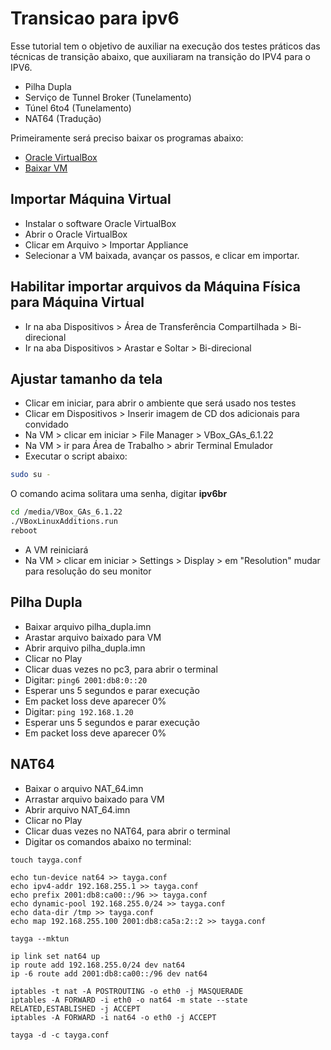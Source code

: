# Transicao para ipv6
Esse tutorial tem o objetivo de auxiliar na execução dos testes práticos das técnicas de transição abaixo, que auxiliaram na transição do IPV4 para o IPV6.
- Pilha Dupla
- Serviço de Tunnel Broker (Tunelamento)
- Túnel 6to4 (Tunelamento)
- NAT64 (Tradução)

Primeiramente será preciso baixar os programas abaixo:
- [Oracle VirtualBox](https://download.virtualbox.org/virtualbox/6.1.22/VirtualBox-6.1.22-144080-Win.exe)
- [Baixar VM](https://ipv6.br/downloads/CursoIPv6br-CORE4.6-20150318.ova)

## Importar Máquina Virtual
- Instalar o software Oracle VirtualBox
- Abrir o Oracle VirtualBox
- Clicar em Arquivo > Importar Appliance
- Selecionar a VM baixada, avançar os passos, e clicar em importar.

## Habilitar importar arquivos da Máquina Física para Máquina Virtual
- Ir na aba Dispositivos > Área de Transferência Compartilhada > Bi-direcional
- Ir na aba Dispositivos > Arastar e Soltar > Bi-direcional

## Ajustar tamanho da tela
- Clicar em iniciar, para abrir o ambiente que será usado nos testes
- Clicar em Dispositivos > Inserir imagem de CD dos adicionais para convidado
- Na VM > clicar em iniciar > File Manager > VBox_GAs_6.1.22
- Na VM > ir para Área de Trabalho > abrir Terminal Emulador
- Executar o script abaixo:
```bash
sudo su -
```
O comando acima solitara uma senha, digitar **ipv6br**
```bash
cd /media/VBox_GAs_6.1.22
./VBoxLinuxAdditions.run
reboot
```
- A VM reiniciará
- Na VM > clicar em iniciar > Settings > Display > em "Resolution" mudar para resolução do seu monitor

## Pilha Dupla
- Baixar arquivo pilha_dupla.imn
- Arastar arquivo baixado para VM
- Abrir arquivo pilha_dupla.imn
- Clicar no Play
- Clicar duas vezes no pc3, para abrir o terminal
- Digitar: ```ping6 2001:db8:0::20```
- Esperar uns 5 segundos e parar execução
- Em packet loss deve aparecer 0%
- Digitar: ```ping 192.168.1.20```
- Esperar uns 5 segundos e parar execução
- Em packet loss deve aparecer 0%

## NAT64
- Baixar o arquivo NAT_64.imn
- Arrastar arquivo baixado para VM
- Abrir arquivo NAT_64.imn
- Clicar no Play
- Clicar duas vezes no NAT64, para abrir o terminal
- Digitar os comandos abaixo no terminal:
```
touch tayga.conf

echo tun-device nat64 >> tayga.conf
echo ipv4-addr 192.168.255.1 >> tayga.conf
echo prefix 2001:db8:ca00::/96 >> tayga.conf
echo dynamic-pool 192.168.255.0/24 >> tayga.conf
echo data-dir /tmp >> tayga.conf
echo map 192.168.255.100 2001:db8:ca5a:2::2 >> tayga.conf

tayga --mktun

ip link set nat64 up
ip route add 192.168.255.0/24 dev nat64
ip -6 route add 2001:db8:ca00::/96 dev nat64

iptables -t nat -A POSTROUTING -o eth0 -j MASQUERADE
iptables -A FORWARD -i eth0 -o nat64 -m state --state RELATED,ESTABLISHED -j ACCEPT
iptables -A FORWARD -i nat64 -o eth0 -j ACCEPT

tayga -d -c tayga.conf
```
